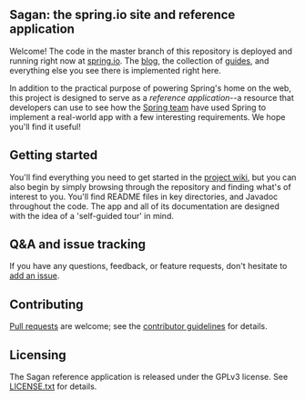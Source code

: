 ## Sagan: the spring.io site and reference application

Welcome! The code in the master branch of this repository is deployed and running right now at [spring.io](http://spring.io). The [blog][], the collection of [guides][], and everything else you see there is implemented right here.

In addition to the practical purpose of powering Spring's home on the web, this project is designed to serve as a *reference application*--a resource that developers can use to see how the [Spring team][] have used Spring to implement a real-world app with a few interesting requirements. We hope you'll find it useful!

## Getting started

You'll find everything you need to get started in the [project wiki][], but you can also begin by simply browsing through the repository and finding what's of interest to you. You'll find README files in key directories, and Javadoc throughout the code. The app and all of its documentation are designed with the idea of a 'self-guided tour' in mind.

## Q&A and issue tracking

If you have any questions, feedback, or feature requests, don't hesitate to [add an issue][].

## Contributing

[Pull requests](http://help.github.com/send-pull-requests) are welcome; see the [contributor guidelines](CONTRIBUTING.md) for details.

## Licensing

The Sagan reference application is released under the GPLv3 license. See [LICENSE.txt](LICENSE.txt) for details.

[blog]: http://spring.io/blog
[guides]: http://spring.io/guides
[Spring team]: http://spring.io/team
[project wiki]: https://github.com/spring-io/spring.io/wiki/About
[add an issue]: https://github.com/spring-io/spring.io/issues
